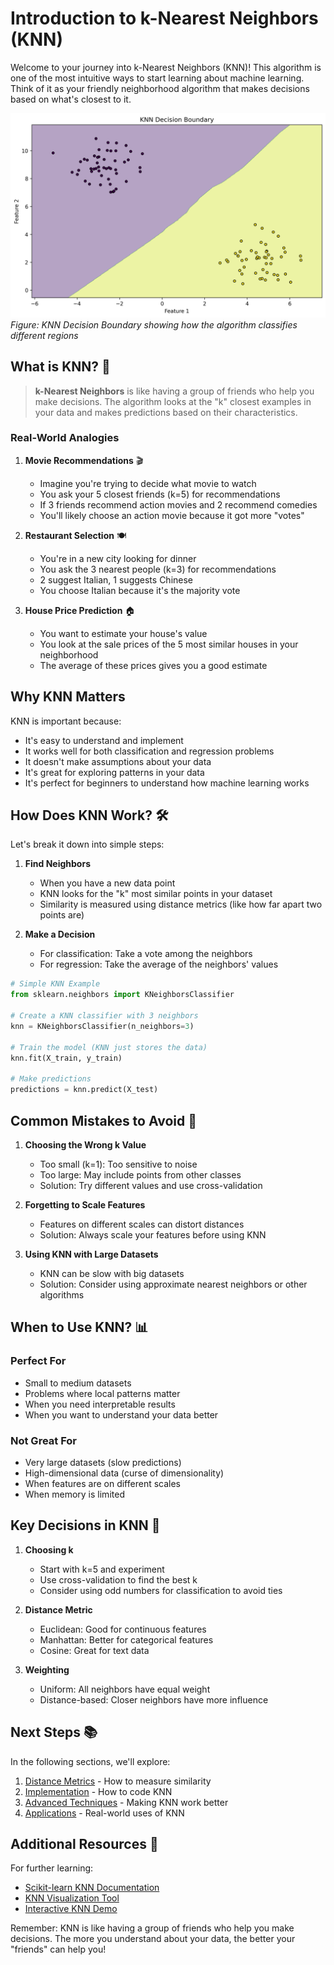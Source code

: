 # Introduction to k-Nearest Neighbors (KNN)

Welcome to your journey into k-Nearest Neighbors (KNN)! This algorithm is one of the most intuitive ways to start learning about machine learning. Think of it as your friendly neighborhood algorithm that makes decisions based on what's closest to it.

![KNN Decision Boundary](assets/knn_decision_boundary.png)
*Figure: KNN Decision Boundary showing how the algorithm classifies different regions*

## What is KNN? 🤔

> **k-Nearest Neighbors** is like having a group of friends who help you make decisions. The algorithm looks at the "k" closest examples in your data and makes predictions based on their characteristics.

### Real-World Analogies

1. **Movie Recommendations** 🎬
   - Imagine you're trying to decide what movie to watch
   - You ask your 5 closest friends (k=5) for recommendations
   - If 3 friends recommend action movies and 2 recommend comedies
   - You'll likely choose an action movie because it got more "votes"

2. **Restaurant Selection** 🍽️
   - You're in a new city looking for dinner
   - You ask the 3 nearest people (k=3) for recommendations
   - 2 suggest Italian, 1 suggests Chinese
   - You choose Italian because it's the majority vote

3. **House Price Prediction** 🏠
   - You want to estimate your house's value
   - You look at the sale prices of the 5 most similar houses in your neighborhood
   - The average of these prices gives you a good estimate

## Why KNN Matters

KNN is important because:

- It's easy to understand and implement
- It works well for both classification and regression problems
- It doesn't make assumptions about your data
- It's great for exploring patterns in your data
- It's perfect for beginners to understand how machine learning works

## How Does KNN Work? 🛠️

Let's break it down into simple steps:

1. **Find Neighbors**
   - When you have a new data point
   - KNN looks for the "k" most similar points in your dataset
   - Similarity is measured using distance metrics (like how far apart two points are)

2. **Make a Decision**
   - For classification: Take a vote among the neighbors
   - For regression: Take the average of the neighbors' values

```python
# Simple KNN Example
from sklearn.neighbors import KNeighborsClassifier

# Create a KNN classifier with 3 neighbors
knn = KNeighborsClassifier(n_neighbors=3)

# Train the model (KNN just stores the data)
knn.fit(X_train, y_train)

# Make predictions
predictions = knn.predict(X_test)
```

## Common Mistakes to Avoid 🚫

1. **Choosing the Wrong k Value**
   - Too small (k=1): Too sensitive to noise
   - Too large: May include points from other classes
   - Solution: Try different values and use cross-validation

2. **Forgetting to Scale Features**
   - Features on different scales can distort distances
   - Solution: Always scale your features before using KNN

3. **Using KNN with Large Datasets**
   - KNN can be slow with big datasets
   - Solution: Consider using approximate nearest neighbors or other algorithms

## When to Use KNN? 📊

### Perfect For

- Small to medium datasets
- Problems where local patterns matter
- When you need interpretable results
- When you want to understand your data better

### Not Great For

- Very large datasets (slow predictions)
- High-dimensional data (curse of dimensionality)
- When features are on different scales
- When memory is limited

## Key Decisions in KNN 🔑

1. **Choosing k**
   - Start with k=5 and experiment
   - Use cross-validation to find the best k
   - Consider using odd numbers for classification to avoid ties

2. **Distance Metric**
   - Euclidean: Good for continuous features
   - Manhattan: Better for categorical features
   - Cosine: Great for text data

3. **Weighting**
   - Uniform: All neighbors have equal weight
   - Distance-based: Closer neighbors have more influence

## Next Steps 📚

In the following sections, we'll explore:

1. [Distance Metrics](2-distance-metrics.md) - How to measure similarity
2. [Implementation](3-implementation.md) - How to code KNN
3. [Advanced Techniques](4-advanced.md) - Making KNN work better
4. [Applications](5-applications.md) - Real-world uses of KNN

## Additional Resources 📖

For further learning:

- [Scikit-learn KNN Documentation](https://scikit-learn.org/stable/modules/neighbors.html)
- [KNN Visualization Tool](https://www.cs.waikato.ac.nz/ml/weka/)
- [Interactive KNN Demo](https://www.cs.cornell.edu/courses/cs4780/2018fa/lectures/lecturenote16.html)

Remember: KNN is like having a group of friends who help you make decisions. The more you understand about your data, the better your "friends" can help you!
